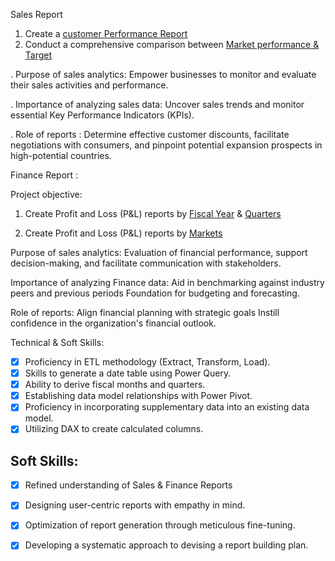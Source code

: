 Sales Report



1. Create a [customer Performance Report](https://github.com/karthcbk123/Excel_Sales_Financial_Analysis/blob/main/Customer%20Performance%20Report.pdf)
2.  Conduct a comprehensive comparison between [Market performance & Target](https://github.com/karthcbk123/Excel_Sales_Financial_Analysis/blob/main/Market%20Performance%20vs%20Target%20Report.pdf)


.     Purpose of sales analytics: Empower businesses to monitor and evaluate their sales activities and performance.

 .    Importance of analyzing sales data: Uncover sales trends and monitor essential Key Performance Indicators (KPIs).

 .     Role of reports  : Determine effective customer discounts, facilitate negotiations with consumers, and pinpoint potential expansion prospects in high-potential countries.

   
Finance Report :

Project objective:

 
1. Create Profit and Loss (P&L) reports by [Fiscal Year](https://github.com/karthcbk123/Excel_Sales_Financial_Analysis/blob/main/P%26L%20Statement%20by%20Fiscal%20Year.pdf) & [Quarters](https://github.com/karthcbk123/Excel_Sales_Financial_Analysis/blob/main/Gross%20Margin%20by%20Quarters.pdf)

2.  Create Profit and Loss (P&L) reports by  [Markets](https://github.com/karthcbk123/Excel_Sales_Financial_Analysis/blob/main/P%26L%20Statement%20by%20Markets.pdf)
  

Purpose of sales analytics: Evaluation of financial performance, support decision-making, and facilitate communication with stakeholders.

Importance of analyzing Finance data: Aid in benchmarking against industry peers and previous periods Foundation for budgeting and forecasting.

Role of reports: Align financial planning with strategic goals Instill confidence in the organization's financial outlook.

Technical & Soft Skills:
- [x]	Proficiency in ETL methodology (Extract, Transform, Load).
- [x]	Skills to generate a date table using Power Query.
- [x]	Ability to derive fiscal months and quarters.
- [x]	Establishing data model relationships with Power Pivot.
- [x]	Proficiency in incorporating supplementary data into an existing data model.
- [x]	Utilizing DAX to create calculated columns.

## Soft Skills:
- [x]	Refined understanding of Sales & Finance Reports
- [x]	Designing user-centric reports with empathy in mind.
- [x]	Optimization of report generation through meticulous fine-tuning.
- [x]	Developing a systematic approach to devising a report building plan.

      
